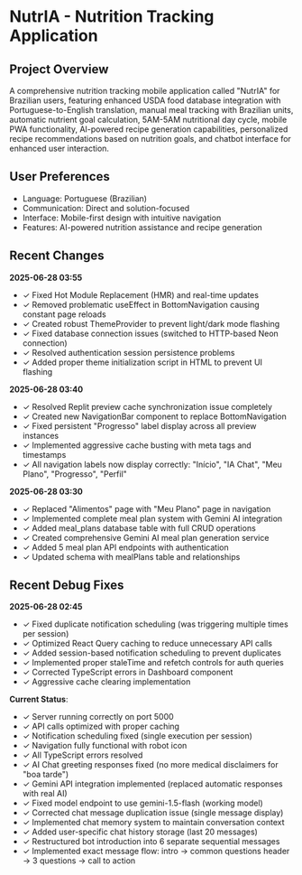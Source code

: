 # NutrIA - Nutrition Tracking Application

## Project Overview
A comprehensive nutrition tracking mobile application called "NutrIA" for Brazilian users, featuring enhanced USDA food database integration with Portuguese-to-English translation, manual meal tracking with Brazilian units, automatic nutrient goal calculation, 5AM-5AM nutritional day cycle, mobile PWA functionality, AI-powered recipe generation capabilities, personalized recipe recommendations based on nutrition goals, and chatbot interface for enhanced user interaction.

## User Preferences
- Language: Portuguese (Brazilian)
- Communication: Direct and solution-focused
- Interface: Mobile-first design with intuitive navigation
- Features: AI-powered nutrition assistance and recipe generation

## Recent Changes
**2025-06-28 03:55**
- ✓ Fixed Hot Module Replacement (HMR) and real-time updates
- ✓ Removed problematic useEffect in BottomNavigation causing constant page reloads
- ✓ Created robust ThemeProvider to prevent light/dark mode flashing
- ✓ Fixed database connection issues (switched to HTTP-based Neon connection)
- ✓ Resolved authentication session persistence problems
- ✓ Added proper theme initialization script in HTML to prevent UI flashing

**2025-06-28 03:40**
- ✓ Resolved Replit preview cache synchronization issue completely
- ✓ Created new NavigationBar component to replace BottomNavigation
- ✓ Fixed persistent "Progresso" label display across all preview instances
- ✓ Implemented aggressive cache busting with meta tags and timestamps
- ✓ All navigation labels now display correctly: "Início", "IA Chat", "Meu Plano", "Progresso", "Perfil"

**2025-06-28 03:30**
- ✓ Replaced "Alimentos" page with "Meu Plano" page in navigation
- ✓ Implemented complete meal plan system with Gemini AI integration
- ✓ Added meal_plans database table with full CRUD operations
- ✓ Created comprehensive Gemini AI meal plan generation service
- ✓ Added 5 meal plan API endpoints with authentication
- ✓ Updated schema with mealPlans table and relationships

## Recent Debug Fixes
**2025-06-28 02:45**
- ✓ Fixed duplicate notification scheduling (was triggering multiple times per session)
- ✓ Optimized React Query caching to reduce unnecessary API calls
- ✓ Added session-based notification scheduling to prevent duplicates
- ✓ Implemented proper staleTime and refetch controls for auth queries
- ✓ Corrected TypeScript errors in Dashboard component
- ✓ Aggressive cache clearing implementation

**Current Status**:
- ✓ Server running correctly on port 5000
- ✓ API calls optimized with proper caching
- ✓ Notification scheduling fixed (single execution per session)
- ✓ Navigation fully functional with robot icon
- ✓ All TypeScript errors resolved
- ✓ AI Chat greeting responses fixed (no more medical disclaimers for "boa tarde")
- ✓ Gemini API integration implemented (replaced automatic responses with real AI)
- ✓ Fixed model endpoint to use gemini-1.5-flash (working model)
- ✓ Corrected chat message duplication issue (single message display)
- ✓ Implemented chat memory system to maintain conversation context
- ✓ Added user-specific chat history storage (last 20 messages)
- ✓ Restructured bot introduction into 6 separate sequential messages
- ✓ Implemented exact message flow: intro → common questions header → 3 questions → call to action